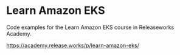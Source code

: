 # Learn Amazon EKS
Code examples for the Learn Amazon EKS course in Releaseworks Academy.

https://academy.release.works/p/learn-amazon-eks/
